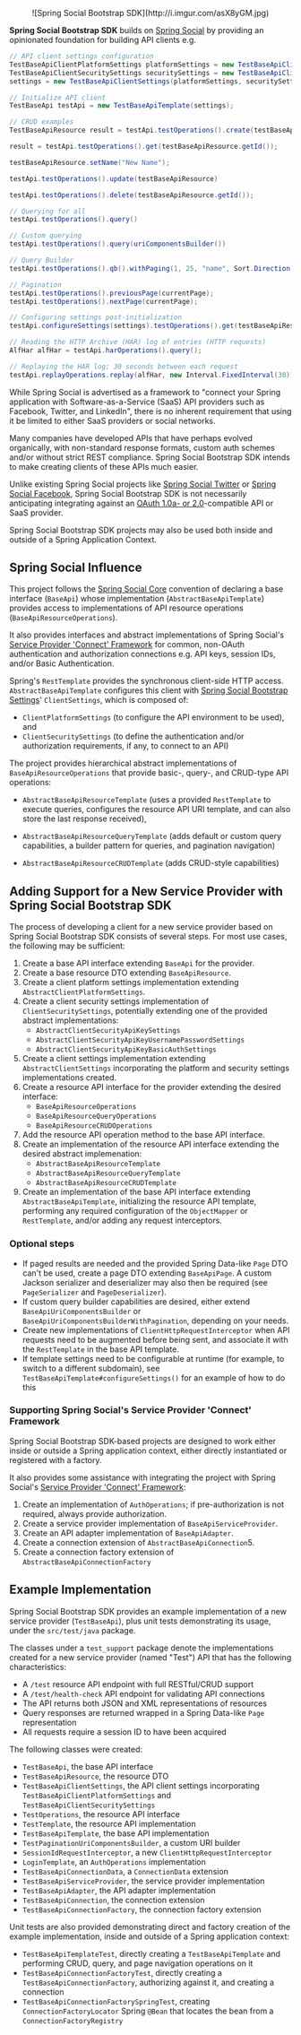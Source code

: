 <p align="center">![Spring Social Bootstrap SDK](http://i.imgur.com/asX8yGM.jpg)

**Spring Social Bootstrap SDK** builds on [Spring Social] by providing an opinionated foundation for building API clients e.g.

```java
// API client settings configuration
TestBaseApiClientPlatformSettings platformSettings = new TestBaseApiClientPlatformSettings();
TestBaseApiClientSecuritySettings securitySettings = new TestBaseApiClientSecuritySettings(TEST_API_KEY);
settings = new TestBaseApiClientSettings(platformSettings, securitySettings);

// Initialize API client
TestBaseApi testApi = new TestBaseApiTemplate(settings);

// CRUD examples
TestBaseApiResource result = testApi.testOperations().create(testBaseApiResource);

result = testApi.testOperations().get(testBaseApiResource.getId());

testBaseApiResource.setName("New Name");

testApi.testOperations().update(testBaseApiResource)

testApi.testOperations().delete(testBaseApiResource.getId());

// Querying for all
testApi.testOperations().query()

// Custom querying
testApi.testOperations().query(uriComponentsBuilder())

// Query Builder
testApi.testOperations().qb().withPaging(1, 25, "name", Sort.Direction.ASC).query();

// Pagination
testApi.testOperations().previousPage(currentPage);
testApi.testOperations().nextPage(currentPage);

// Configuring settings post-initialization
testApi.configureSettings(settings).testOperations().get(testBaseApiResource.getId());

// Reading the HTTP Archive (HAR) log of entries (HTTP requests)
AlfHar alfHar = testApi.harOperations().query();

// Replaying the HAR log; 30 seconds between each request
testApi.replayOperations.replay(alfHar, new Interval.FixedInterval(30));

```

While Spring Social is advertised as a framework to "connect your Spring application with Software-as-a-Service (SaaS) API providers such as Facebook, Twitter, and LinkedIn", there is no inherent requirement that using it be limited to either SaaS providers or social networks.

Many companies have developed APIs that have perhaps evolved organically, with non-standard response formats, custom auth schemes and/or without strict REST compliance. Spring Social Bootstrap SDK intends to make creating clients of these APIs much easier.

Unlike existing Spring Social projects like [Spring Social Twitter](http://projects.spring.io/spring-social-twitter/) or [Spring Social Facebook](http://projects.spring.io/spring-social-facebook/), Spring Social Bootstrap SDK is not necessarily anticipating integrating against an [OAuth 1.0a- or 2.0](http://oauth.net/)-compatible API or SaaS provider.

Spring Social Bootstrap SDK projects may also be used both inside and outside of a Spring Application Context.

## Spring Social Influence

This project follows the [Spring Social Core] convention of declaring a base interface (`BaseApi`) whose implementation (`AbstractBaseApiTemplate`) provides access to implementations of API resource operations (`BaseApiResourceOperations`).

It also provides interfaces and abstract implementations of Spring Social's [Service Provider 'Connect' Framework] for common, non-OAuth authentication and authorization connections e.g. API keys, session IDs, and/or Basic Authentication.

Spring's `RestTemplate` provides the synchronous client-side HTTP access. `AbstractBaseApiTemplate` configures this client with [Spring Social Bootstrap Settings]' `ClientSettings`, which is composed of:

* `ClientPlatformSettings` (to configure the API environment to be used), and
* `ClientSecuritySettings` (to define the authentication and/or authorization requirements, if any, to connect to an API)

The project provides hierarchical abstract implementations of `BaseApiResourceOperations` that provide basic-, query-, and CRUD-type API operations:

* `AbstractBaseApiResourceTemplate` (uses a provided `RestTemplate` to execute queries, configures the resource API URI template, and can also store the last response received),

* `AbstractBaseApiResourceQueryTemplate` (adds default or custom query capabilities, a builder pattern for queries, and pagination navigation)

* `AbstractBaseApiResourceCRUDTemplate` (adds CRUD-style capabilities)

## Adding Support for a New Service Provider with Spring Social Bootstrap SDK

The process of developing a client for a new service provider based on Spring Social Bootstrap SDK consists of several steps. For most use cases, the following may be sufficient:

1. Create a base API interface extending `BaseApi` for the provider.
1. Create a base resource DTO extending `BaseApiResource`.
1. Create a client platform settings implementation extending `AbstractClientPlatformSettings`.
1. Create a client security settings implementation of `ClientSecuritySettings`, potentially extending one of the provided abstract implementations:
	* `AbstractClientSecurityApiKeySettings`
	* `AbstractClientSecurityApiKeyUsernamePasswordSettings`
	* `AbstractClientSecurityApiKeyBasicAuthSettings`
1. Create a client settings implementation extending `AbstractClientSettings` incorporating the platform and security settings implementations created.
1. Create a resource API interface for the provider extending the desired interface:
	* `BaseApiResourceOperations`
	* `BaseApiResourceQueryOperations`
	* `BaseApiResourceCRUDOperations`
1. Add the resource API operation method to the base API interface.
1. Create an implementation of the resource API interface extending the desired abstract implemenation:
	* `AbstractBaseApiResourceTemplate`
	* `AbstractBaseApiResourceQueryTemplate`
	* `AbstractBaseApiResourceCRUDTemplate`
1. Create an implementation of the base API interface extending `AbstractBaseApiTemplate`, initializing the resource API template, performing any required configuration of the `ObjectMapper` or `RestTemplate`, and/or adding any request interceptors.

### Optional steps

* If paged results are needed and the provided Spring Data-like `Page` DTO can't be used, create a page DTO extending `BaseApiPage`. A custom Jackson serializer and deserializer may also then be required (see `PageSerializer` and `PageDeserializer`).
* If custom query builder capabilities are desired, either extend `BaseApiUriComponentsBuilder` or `BaseApiUriComponentsBuilderWithPagination`, depending on your needs.
* Create new implementations of `ClientHttpRequestInterceptor` when API requests need to be augmented before being sent, and associate it with the `RestTemplate` in the base API template.
* If template settings need to be configurable at runtime (for example, to switch to a different subdomain), see `TestBaseApiTemplate#configureSettings()` for an example of how to do this

### Supporting Spring Social's Service Provider 'Connect' Framework

Spring Social Bootstrap SDK-based projects are designed to work either inside or outside a Spring application context, either directly instantiated or registered with a factory.

It also provides some assistance with integrating the project with Spring Social's [Service Provider 'Connect' Framework]:

1. Create an implementation of `AuthOperations`; if pre-authorization is not required, always provide authorization.
1. Create a service provider implementation of `BaseApiServiceProvider`.
1. Create an API adapter implementation of `BaseApiAdapter`.
1. Create a connection extension of `AbstractBaseApiConnection`5. 
1. Create a connection factory extension of `AbstractBaseApiConnectionFactory`
		

## Example Implementation

Spring Social Bootstrap SDK provides an example implementation of a new service provider (`TestBaseApi`), plus unit tests demonstrating its usage, under the `src/test/java` package.

The classes under a `test_support` package denote the implementations created for a new service provider (named "Test") API that has the following characteristics:

* A `/test` resource API endpoint with full RESTful/CRUD support
* A `/test/health-check` API endpoint for validating API connections
* The API returns both JSON and XML representations of resources
* Query responses are returned wrapped in a Spring Data-like `Page` representation
* All requests require a session ID to have been acquired

The following classes were created:

* `TestBaseApi`, the base API interface
* `TestBaseApiResource`, the resource DTO
* `TestBaseApiClientSettings`, the API client settings incorporating `TestBaseApiClientPlatformSettings` and `TestBaseApiClientSecuritySettings`
* `TestOperations`, the resource API interface
* `TestTemplate`, the resource API implementation
* `TestBaseApiTemplate`, the base API implementation
* `TestPaginationUriComponentsBuilder`, a custom URI builder
* `SessionIdRequestInterceptor`, a new `ClientHttpRequestInterceptor`
* `LoginTemplate`, an `AuthOperations` implementation
* `TestBaseApiConnectionData`, a `ConnectionData` extension
* `TestBaseApiServiceProvider`, the service provider implementation
* `TestBaseApiAdapter`, the API adapter implementation
* `TestBaseApiConnection`, the connection extension
* `TestBaseApiConnectionFactory`, the connection factory extension

Unit tests are also provided demonstrating direct and factory creation of the example implementation, inside and outside of a Spring application context:

* `TestBaseApiTemplateTest`, directly creating a `TestBaseApiTemplate` and performing CRUD, query, and page navigation operations on it
* `TestBaseApiConnectionFactoryTest`, directly creating a `TestBaseApiConnectionFactory`, authorizing against it, and creating a connection
* `TestBaseApiConnectionFactorySpringTest`, creating `ConnectionFactoryLocator` Spring `@Bean` that locates the bean from a `ConnectionFactoryRegistry`

[Spring Social]: http://projects.spring.io/spring-social
[Spring Social Core]: http://projects.spring.io/spring-social/core.html
[Service Provider 'Connect' Framework]: http://docs.spring.io/spring-social/docs/1.1.0.RELEASE/reference/htmlsingle/#connectFramework
[Spring Social Bootstrap Settings]: https://bitbucket.org/robinhowlett/spring-social-bootstrap/spring-social-bootstrap-settings
